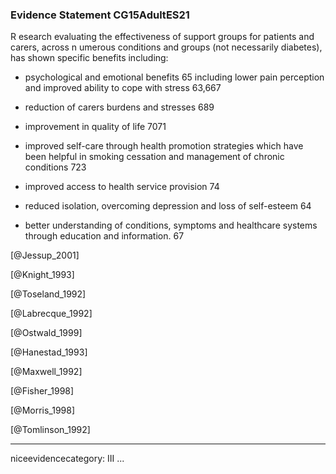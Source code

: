 ### Evidence Statement CG15AdultES21
R esearch evaluating the effectiveness of support groups for patients and carers, across n umerous conditions and groups (not necessarily diabetes), has shown specific benefits including: 

*   psychological and emotional benefits 65 including lower pain perception and improved ability to cope with stress 63,667 

*    reduction of carers burdens and stresses 689 

*    improvement in quality of life 7071 

*    improved self-care through health promotion strategies which have been helpful in smoking cessation and management of chronic conditions 723 

*    improved access to health service provision 74 

*    reduced isolation, overcoming depression and loss of self-esteem 64 

*    better understanding of conditions, symptoms and healthcare systems through education and information. 67

[@Jessup_2001]

[@Knight_1993]

[@Toseland_1992]

[@Labrecque_1992]

[@Ostwald_1999]

[@Hanestad_1993]

[@Maxwell_1992]

[@Fisher_1998]

[@Morris_1998]

[@Tomlinson_1992]

---
niceevidencecategory: III
...


